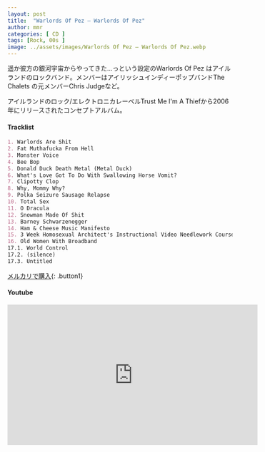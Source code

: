 ```yaml
---
layout: post
title:  "Warlords Of Pez – Warlords Of Pez"
author: mmr
categories: [ CD ]
tags: [Rock, 00s ]
image: ../assets/images/Warlords Of Pez – Warlords Of Pez.webp
---
```


遥か彼方の銀河宇宙からやってきた…っという設定のWarlords Of Pez はアイルランドのロックバンド。メンバーはアイリッシュインディーポップバンドThe Chalets の元メンバーChris Judgeなど。

アイルランドのロック/エレクトロニカレーベルTrust Me I'm A Thiefから2006年にリリースされたコンセプトアルバム。


#### Tracklist
```md
1. Warlords Are Shit
2. Fat Muthafucka From Hell
3. Monster Voice
4. Bee Bop
5. Donald Duck Death Metal (Metal Duck)
6. What's Love Got To Do With Swallowing Horse Vomit?
7. Clipotty Clop
8. Why, Mommy Why?
9. Polka Seizure Sausage Relapse
10. Total Sex
11. O Dracula
12. Snowman Made Of Shit
13. Barney Schwarzenegger
14. Ham & Cheese Music Manifesto
15. 3 Week Homosexual Architect's Instructional Video Needlework Course To Success
16. Old Women With Broadband
17.1. World Control
17.2. (silence)
17.3. Untitled
```

[メルカリで購入](https://jp.mercari.com/item/m88653486074?afid=6142608987){: .button1}

#### Youtube
<iframe width="560" height="315" src="https://www.youtube.com/embed/OrwB9QFdG5A?si=Rpuzb3FqWPXst6xV" title="YouTube video player" frameborder="0" allow="accelerometer; autoplay; clipboard-write; encrypted-media; gyroscope; picture-in-picture; web-share" referrerpolicy="strict-origin-when-cross-origin" allowfullscreen></iframe>